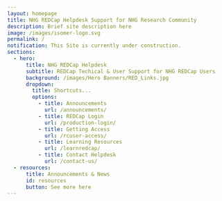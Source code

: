 ```yaml
---
layout: homepage
title: NHG REDCap Helpdesk Support for NHG Research Community
description: Brief site description here
image: /images/isomer-logo.svg
permalink: /
notification: This Site is currently under construction.
sections:
  - hero:
      title: NHG REDCap Helpdesk
      subtitle: REDCap Techical & User Support for NHG REDCap Users
      background: /images/Hero Banners/RED_Links.jpg
      dropdown:
        title: Shortcuts...
        options:
          - title: Announcements
            url: /announcements/
          - title: REDCap Login
            url: /production-login/
          - title: Getting Access
            url: /rcuser-access/
          - title: Learning Resources
            url: /learnredcap/
          - title: Contact Helpdesk
            url: /contact-us/
  - resources:
      title: Announcements & News
      id: resources
      button: See more here
---
```

